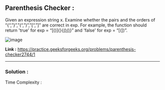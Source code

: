 ## Parenthesis Checker :

Given an expression string x. Examine whether the pairs and the orders of “{“,”}”,”(“,”)”,”[“,”]” are correct in exp.
For example, the function should return 'true' for exp = “[()]{}{[()()]()}” and 'false' for exp = “[(])”.

![image](https://user-images.githubusercontent.com/23376002/158062138-dc639ba5-d4a5-4bcd-a815-d2bf198d1417.png)

**Link :** https://practice.geeksforgeeks.org/problems/parenthesis-checker2744/1


---------------------------------------------------------------------------------------------------------------------------------------------


### Solution :

Time Complexity :


```java

```


